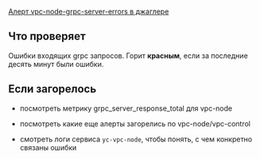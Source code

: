 [Алерт vpc-node-grpc-server-errors в джаглере](https://juggler.yandex-team.ru/aggregate_checks/?query=service%3Dvpc-node-grpc-server-errors)

## Что проверяет

Ошибки входящих grpc запросов. Горит **красным**, если за последние десять минут были ошибки.

## Если загорелось

- посмотреть метрику grpc_server_response_total для vpc-node

- посмотреть какие еще алерты загорелись по vpc-node/vpc-control

- смотреть логи сервиса `yc-vpc-node`, чтобы понять, с чем конкретно связаны ошибки
